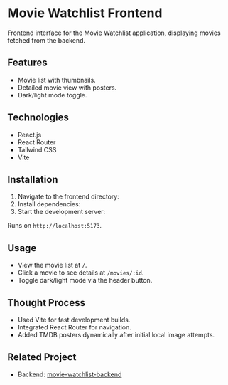 # Movie Watchlist Frontend

Frontend interface for the Movie Watchlist application, displaying movies fetched from the backend.

## Features
- Movie list with thumbnails.
- Detailed movie view with posters.
- Dark/light mode toggle.

## Technologies
- React.js
- React Router
- Tailwind CSS
- Vite

## Installation
1. Navigate to the frontend directory:
2. Install dependencies:
3. Start the development server:

Runs on `http://localhost:5173`.

## Usage
- View the movie list at `/`.
- Click a movie to see details at `/movies/:id`.
- Toggle dark/light mode via the header button.

## Thought Process
- Used Vite for fast development builds.
- Integrated React Router for navigation.
- Added TMDB posters dynamically after initial local image attempts.

## Related Project
- Backend: [movie-watchlist-backend](https://github.com/CalebM7/movie-watchlist-backend)
